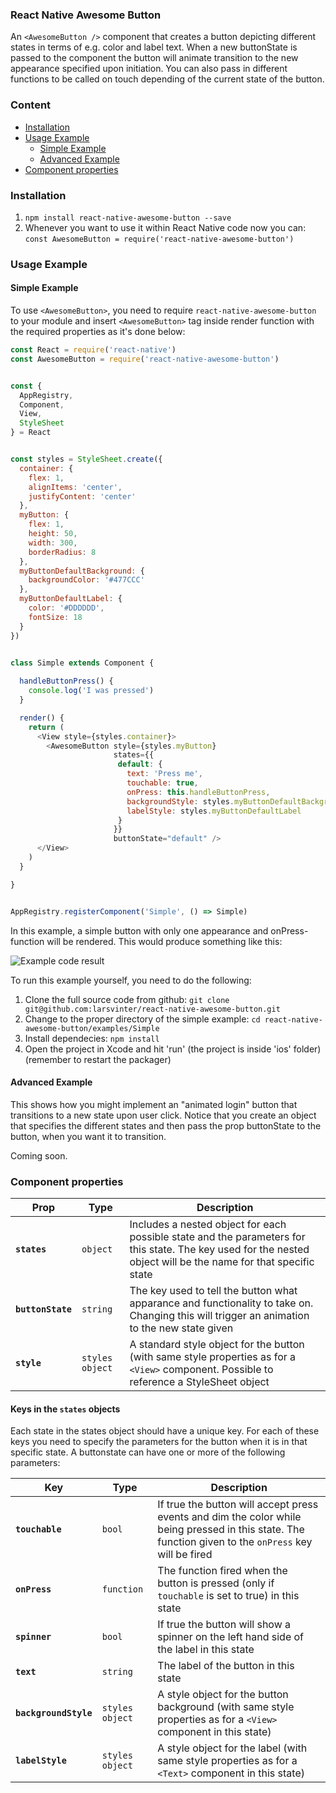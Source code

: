 ### React Native Awesome Button
An `<AwesomeButton />` component that creates a button depicting different states in terms of e.g. color and label text. When a new buttonState is passed to the component the button will animate transition to the new appearance specified upon initiation. You can also pass in different functions to be called on touch depending of the current state of the button.

### Content
- [Installation](#installation)
- [Usage Example](#usage-example)
  - [Simple Example](#simple-example)
  - [Advanced Example](#advanced-example)
- [Component properties](#component-properties)

### Installation
1. `npm install react-native-awesome-button --save`
2. Whenever you want to use it within React Native code now you can: `const AwesomeButton = require('react-native-awesome-button')`

### Usage Example

#### Simple Example

To use `<AwesomeButton>`, you need to require `react-native-awesome-button` to your module and insert `<AwesomeButton>` tag inside render function with the required properties as it's done below:
```javascript
const React = require('react-native')
const AwesomeButton = require('react-native-awesome-button')


const {
  AppRegistry,
  Component,
  View,
  StyleSheet
} = React


const styles = StyleSheet.create({
  container: {
    flex: 1,
    alignItems: 'center',
    justifyContent: 'center'
  },
  myButton: {
    flex: 1,
    height: 50,
    width: 300,
    borderRadius: 8
  },
  myButtonDefaultBackground: {
    backgroundColor: '#477CCC'
  },
  myButtonDefaultLabel: {
    color: '#DDDDDD',
    fontSize: 18
  }
})


class Simple extends Component {
  
  handleButtonPress() {
    console.log('I was pressed')
  }

  render() {
    return (
      <View style={styles.container}>
        <AwesomeButton style={styles.myButton}
                       states={{
                        default: {
                          text: 'Press me',
                          touchable: true,
                          onPress: this.handleButtonPress,
                          backgroundStyle: styles.myButtonDefaultBackground,
                          labelStyle: styles.myButtonDefaultLabel
                        }
                       }}
                       buttonState="default" />
      </View>
    )
  }

}


AppRegistry.registerComponent('Simple', () => Simple)
```

In this example, a simple button with only one appearance and onPress-function will be rendered. This would produce something like this:

![Example code result](https://raw.githubusercontent.com/larsvinter/react-native-awesome-button/docs/Simple%20Example.png)

To run this example yourself, you need to do the following:

1. Clone the full source code from github: `git clone git@github.com:larsvinter/react-native-awesome-button.git`
2. Change to the proper directory of the simple example: `cd react-native-awesome-button/examples/Simple`
3. Install dependecies: `npm install`
4. Open the project in Xcode and hit 'run' (the project is inside 'ios' folder) (remember to restart the packager)

#### Advanced Example

This shows how you might implement an "animated login" button that transitions to a new state upon user click. Notice that you create an object that specifies the different states and then pass the prop buttonState to the button, when you want it to transition.

Coming soon.


### Component properties

| Prop | Type | Description |
|---|---|---|
|**`states`**|`object`|Includes a nested object for each possible state and the parameters for this state. The key used for the nested object will be the name for that specific state|
|**`buttonState`**|`string`|The key used to tell the button what apparance and functionality to take on. Changing this will trigger an animation to the new state given|
|**`style`**|`styles object`|A standard style object for the button (with same style properties as for a `<View>` component. Possible to reference a StyleSheet object|

#### Keys in the `states` objects

Each state in the states object should have a unique key. For each of these keys you need to specify the parameters for the button when it is in that specific state. A buttonstate can have one or more of the following parameters:

| Key | Type | Description |
|---|---|---|
|**`touchable`**|`bool`|If true the button will accept press events and dim the color while being pressed in this state. The function given to the `onPress` key will be fired|
|**`onPress`**|`function`|The function fired when the button is pressed (only if `touchable` is set to true) in this state|
|**`spinner`**|`bool`|If true the button will show a spinner on the left hand side of the label in this state|
|**`text`**|`string`|The label of the button in this state|
|**`backgroundStyle`**|`styles object`|A style object for the button background (with same style properties as for a `<View>` component in this state)|
|**`labelStyle`**|`styles object`|A style object for the label (with same style properties as for a `<Text>` component in this state)|
